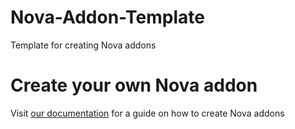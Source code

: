 # Nova-Addon-Template
Template for creating Nova addons

# Create your own Nova addon
Visit [our documentation](https://xenondevs.xyz/docs/nova/addon/getting-started/) for a guide on how to create Nova addons